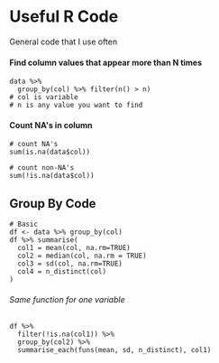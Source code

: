 
# Useful R Code

General code that I use often


#### Find column values that appear more than N times

```
data %>%
  group_by(col) %>% filter(n() > n)
# col is variable
# n is any value you want to find
```

#### Count NA's in column

```
# count NA's
sum(is.na(data$col))

# count non-NA's
sum(!is.na(data$col))
```

## Group By Code

```
# Basic
df <- data %>% group_by(col)
df %>% summarise(
  col1 = mean(col, na.rm=TRUE)
  col2 = median(col, na.rm = TRUE)
  col3 = sd(col, na.rm=TRUE)
  col4 = n_distinct(col)
)
```

###### Same function for one variable

```
df %>%
  filter(!is.na(col1)) %>%
  group_by(col2) %>%
  summarise_each(funs(mean, sd, n_distinct), col1)

```

